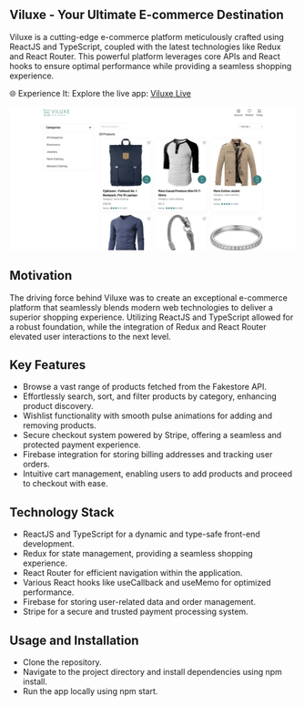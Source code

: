 ## Viluxe - Your Ultimate E-commerce Destination

Viluxe is a cutting-edge e-commerce platform meticulously crafted using ReactJS and TypeScript, coupled with the latest technologies like Redux and React Router. This powerful platform leverages core APIs and React hooks to ensure optimal performance while providing a seamless shopping experience.

🌐 Experience It: Explore the live app: [Viluxe Live](https://viluxe.onrender.com)

![Home Page](/public/images/home.jpeg)

## Motivation

The driving force behind Viluxe was to create an exceptional e-commerce platform that seamlessly blends modern web technologies to deliver a superior shopping experience. Utilizing ReactJS and TypeScript allowed for a robust foundation, while the integration of Redux and React Router elevated user interactions to the next level.

## Key Features
* Browse a vast range of products fetched from the Fakestore API.
* Effortlessly search, sort, and filter products by category, enhancing product discovery.
* Wishlist functionality with smooth pulse animations for adding and removing products.
* Secure checkout system powered by Stripe, offering a seamless and protected payment experience.
* Firebase integration for storing billing addresses and tracking user orders.
* Intuitive cart management, enabling users to add products and proceed to checkout with ease.

  
## Technology Stack
* ReactJS and TypeScript for a dynamic and type-safe front-end development.
* Redux for state management, providing a seamless shopping experience.
* React Router for efficient navigation within the application.
* Various React hooks like useCallback and useMemo for optimized performance.
* Firebase for storing user-related data and order management.
* Stripe for a secure and trusted payment processing system.

## Usage and Installation
* Clone the repository.
* Navigate to the project directory and install dependencies using npm install.
* Run the app locally using npm start.
